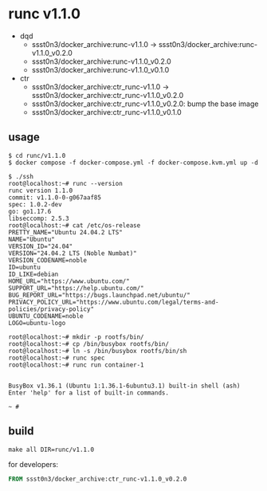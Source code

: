 # runc v1.1.0

* dqd
    * ssst0n3/docker_archive:runc-v1.1.0 -> ssst0n3/docker_archive:runc-v1.1.0_v0.2.0
    * ssst0n3/docker_archive:runc-v1.1.0_v0.2.0
    * ssst0n3/docker_archive:runc-v1.1.0_v0.1.0
* ctr
    * ssst0n3/docker_archive:ctr_runc-v1.1.0 -> ssst0n3/docker_archive:ctr_runc-v1.1.0_v0.2.0
    * ssst0n3/docker_archive:ctr_runc-v1.1.0_v0.2.0: bump the base image
    * ssst0n3/docker_archive:ctr_runc-v1.1.0_v0.1.0

## usage

```shell
$ cd runc/v1.1.0
$ docker compose -f docker-compose.yml -f docker-compose.kvm.yml up -d
```

```shell
$ ./ssh
root@localhost:~# runc --version
runc version 1.1.0
commit: v1.1.0-0-g067aaf85
spec: 1.0.2-dev
go: go1.17.6
libseccomp: 2.5.3
root@localhost:~# cat /etc/os-release 
PRETTY_NAME="Ubuntu 24.04.2 LTS"
NAME="Ubuntu"
VERSION_ID="24.04"
VERSION="24.04.2 LTS (Noble Numbat)"
VERSION_CODENAME=noble
ID=ubuntu
ID_LIKE=debian
HOME_URL="https://www.ubuntu.com/"
SUPPORT_URL="https://help.ubuntu.com/"
BUG_REPORT_URL="https://bugs.launchpad.net/ubuntu/"
PRIVACY_POLICY_URL="https://www.ubuntu.com/legal/terms-and-policies/privacy-policy"
UBUNTU_CODENAME=noble
LOGO=ubuntu-logo
```

```shell
root@localhost:~# mkdir -p rootfs/bin/
root@localhost:~# cp /bin/busybox rootfs/bin/
root@localhost:~# ln -s /bin/busybox rootfs/bin/sh
root@localhost:~# runc spec
root@localhost:~# runc run container-1


BusyBox v1.36.1 (Ubuntu 1:1.36.1-6ubuntu3.1) built-in shell (ash)
Enter 'help' for a list of built-in commands.

~ # 
```

## build

```shell
make all DIR=runc/v1.1.0
```

for developers:

```dockerfile
FROM ssst0n3/docker_archive:ctr_runc-v1.1.0_v0.2.0
```
